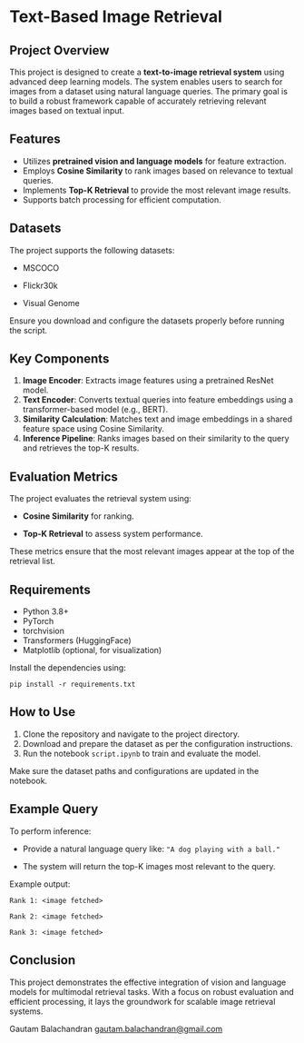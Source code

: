 # Text-Based Image Retrieval

## Project Overview

This project is designed to create a **text-to-image retrieval system** using advanced deep learning models. The system enables users to search for images from a dataset using natural language queries. The primary goal is to build a robust framework capable of accurately retrieving relevant images based on textual input.

## Features
- Utilizes **pretrained vision and language models** for feature extraction.
- Employs **Cosine Similarity** to rank images based on relevance to textual queries.
- Implements **Top-K Retrieval** to provide the most relevant image results.
- Supports batch processing for efficient computation.

## Datasets
The project supports the following datasets:

- MSCOCO

- Flickr30k

- Visual Genome


Ensure you download and configure the datasets properly before running the script.

## Key Components
1. **Image Encoder**: Extracts image features using a pretrained ResNet model.
2. **Text Encoder**: Converts textual queries into feature embeddings using a transformer-based model (e.g., BERT).
3. **Similarity Calculation**: Matches text and image embeddings in a shared feature space using Cosine Similarity.
4. **Inference Pipeline**: Ranks images based on their similarity to the query and retrieves the top-K results.

## Evaluation Metrics
The project evaluates the retrieval system using:

- **Cosine Similarity** for ranking.

- **Top-K Retrieval** to assess system performance.


These metrics ensure that the most relevant images appear at the top of the retrieval list.

## Requirements
- Python 3.8+
- PyTorch
- torchvision
- Transformers (HuggingFace)
- Matplotlib (optional, for visualization)

Install the dependencies using:

```
pip install -r requirements.txt
```

## How to Use
1. Clone the repository and navigate to the project directory.
2. Download and prepare the dataset as per the configuration instructions.
3. Run the notebook `script.ipynb` to train and evaluate the model.

Make sure the dataset paths and configurations are updated in the notebook.

## Example Query
To perform inference:

- Provide a natural language query like: `"A dog playing with a ball."`

- The system will return the top-K images most relevant to the query.


Example output:

```
Rank 1: <image fetched>

Rank 2: <image fetched>

Rank 3: <image fetched>

```
## Conclusion
This project demonstrates the effective integration of vision and language models for multimodal retrieval tasks. With a focus on robust evaluation and efficient processing, it lays the groundwork for scalable image retrieval systems.

Gautam Balachandran
gautam.balachandran@gmail.com
